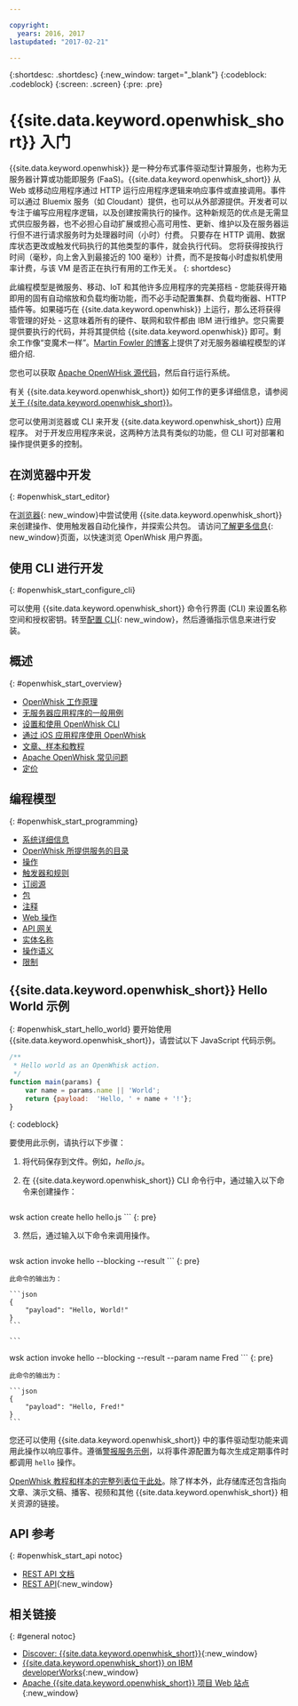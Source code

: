 ```yaml
---

copyright:
  years: 2016, 2017
lastupdated: "2017-02-21"

---
```


{:shortdesc: .shortdesc}
{:new_window: target="_blank"}
{:codeblock: .codeblock}
{:screen: .screen}
{:pre: .pre}

# {{site.data.keyword.openwhisk_short}} 入门


{{site.data.keyword.openwhisk}} 是一种分布式事件驱动型计算服务，也称为无服务器计算或功能即服务 (FaaS)。{{site.data.keyword.openwhisk_short}} 从 Web 或移动应用程序通过 HTTP 运行应用程序逻辑来响应事件或直接调用。事件可以通过 Bluemix 服务（如 Cloudant）提供，也可以从外部源提供。开发者可以专注于编写应用程序逻辑，以及创建按需执行的操作。这种新规范的优点是无需显式供应服务器，也不必担心自动扩展或担心高可用性、更新、维护以及在服务器运行但不进行请求服务时为处理器时间（小时）付费。
只要存在 HTTP 调用、数据库状态更改或触发代码执行的其他类型的事件，就会执行代码。
您将获得按执行时间（毫秒，向上舍入到最接近的 100 毫秒）计费，而不是按每小时虚拟机使用率计费，与该 VM 是否正在执行有用的工作无关。
{: shortdesc}

此编程模型是微服务、移动、IoT 和其他许多应用程序的完美搭档 - 您能获得开箱即用的固有自动缩放和负载均衡功能，而不必手动配置集群、负载均衡器、HTTP 插件等。如果碰巧在 {{site.data.keyword.openwhisk}} 上运行，那么还将获得零管理的好处 - 这意味着所有的硬件、联网和软件都由 IBM 进行维护。您只需要提供要执行的代码，并将其提供给 {{site.data.keyword.openwhisk}} 即可。剩余工作像“变魔术一样”。[Martin Fowler 的博客](https://martinfowler.com/articles/serverless.html)上提供了对无服务器编程模型的详细介绍.

您也可以获取 [Apache OpenWHisk 源代码](https://github.com/openwhisk/openwhisk)，然后自行运行系统。


有关 {{site.data.keyword.openwhisk_short}} 如何工作的更多详细信息，请参阅[关于 {{site.data.keyword.openwhisk_short}}](./openwhisk_about.html)。

您可以使用浏览器或 CLI 来开发 {{site.data.keyword.openwhisk_short}} 应用程序。
对于开发应用程序来说，这两种方法具有类似的功能，但 CLI 可对部署和操作提供更多的控制。

## 在浏览器中开发
{: #openwhisk_start_editor}

在[浏览器](https://console.{DomainName}/openwhisk/editor){: new_window}中尝试使用 {{site.data.keyword.openwhisk_short}} 来创建操作、使用触发器自动化操作，并探索公共包。
请访问[了解更多信息](https://console.{DomainName}/openwhisk/learn){: new_window}页面，以快速浏览 OpenWhisk 用户界面。

## 使用 CLI 进行开发
{: #openwhisk_start_configure_cli}

可以使用 {{site.data.keyword.openwhisk_short}} 命令行界面 (CLI) 来设置名称空间和授权密钥。转至[配置 CLI](https://new-console.{DomainName}/openwhisk/cli){: new_window}，然后遵循指示信息来进行安装。

## 概述
{: #openwhisk_start_overview}
- [OpenWhisk 工作原理](./openwhisk_about.html)
- [无服务器应用程序的一般用例](./openwhisk_use_cases.html)
- [设置和使用 OpenWhisk CLI](./openwhisk_cli.html)
- [通过 iOS 应用程序使用 OpenWhisk](./openwhisk_mobile_sdk.html)
- [文章、样本和教程](https://github.com/openwhisk/openwhisk-external-resources)
- [Apache OpenWhisk 常见问题](http://openwhisk.org/faq)
- [定价](https://console.ng.bluemix.net/openwhisk/learn/pricing)

## 编程模型
{: #openwhisk_start_programming}
- [系统详细信息](./openwhisk_reference.html)
- [OpenWhisk 所提供服务的目录](./openwhisk_catalog.html)
- [操作](./openwhisk_actions.html)
- [触发器和规则](./openwhisk_triggers_rules.html)
- [订阅源](./openwhisk_feeds.html)
- [包](./openwhisk_packages.html)
- [注释](./openwhisk_annotations.html)
- [Web 操作](./openwhisk_webactions.html)
- [API 网关](./openwhisk_apigateway.html)
- [实体名称](./openwhisk_reference.html#openwhisk_entities)
- [操作语义](./openwhisk_reference.html#openwhisk_semantics)
- [限制](./openwhisk_reference.html#openwhisk_syslimits)

## {{site.data.keyword.openwhisk_short}} Hello World 示例
{: #openwhisk_start_hello_world}
要开始使用 {{site.data.keyword.openwhisk_short}}，请尝试以下 JavaScript 代码示例。

```javascript
/**
 * Hello world as an OpenWhisk action.
 */
function main(params) {
    var name = params.name || 'World';
    return {payload:  'Hello, ' + name + '!'};
}
```
{: codeblock}

要使用此示例，请执行以下步骤：

1. 将代码保存到文件。例如，*hello.js*。

2. 在 {{site.data.keyword.openwhisk_short}} CLI 命令行中，通过输入以下命令来创建操作：

    ```
wsk action create hello hello.js
    ```
    {: pre}

3. 然后，通过输入以下命令来调用操作。

    ```
wsk action invoke hello --blocking --result
    ```
    {: pre}  

    此命令的输出为：

    ```json
    {
        "payload": "Hello, World!"
    }
    ```
    
    ```
wsk action invoke hello --blocking --result --param name Fred
    ```
    {: pre}  

    此命令的输出为：

    ```json
    {
        "payload": "Hello, Fred!"
    }
    ```

您还可以使用 {{site.data.keyword.openwhisk_short}} 中的事件驱动型功能来调用此操作以响应事件。遵循[警报服务示例](./openwhisk_packages.html#openwhisk_packages_trigger)，以将事件源配置为每次生成定期事件时都调用 `hello` 操作。

[OpenWhisk 教程和样本的完整列表位于此处](https://github.com/openwhisk/openwhisk-external-resources#sample-applications)。除了样本外，此存储库还包含指向文章、演示文稿、播客、视频和其他 {{site.data.keyword.openwhisk_short}} 相关资源的链接。

## API 参考
{: #openwhisk_start_api notoc}
* [REST API 文档](./openwhisk_reference.html#openwhisk_ref_restapi)
* [REST API](https://new-console.{DomainName}/apidocs/98){:new_window}

## 相关链接
{: #general notoc}
* [Discover: {{site.data.keyword.openwhisk_short}}](http://www.ibm.com/cloud-computing/bluemix/openwhisk/){:new_window}
* [{{site.data.keyword.openwhisk_short}} on IBM developerWorks](https://developer.ibm.com/openwhisk/){:new_window}
* [Apache {{site.data.keyword.openwhisk_short}} 项目 Web 站点](http://openwhisk.org){:new_window}
